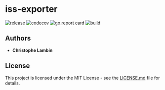 # iss-exporter
[![release](https://img.shields.io/github/v/tag/clambin/iss-exporter?color=green&label=release&style=plastic)](https://github.com/clambin/iss-exporter/releases)
[![codecov](https://img.shields.io/codecov/c/gh/clambin/iss-exporter?style=plastic)](https://app.codecov.io/gh/clambin/iss-exporter)
[![go report card](https://goreportcard.com/badge/github.com/clambin/iss-exporter)](https://goreportcard.com/report/github.com/clambin/iss-exporter)
[![build](https://github.com/clambin/iss-exporter/workflows/build/badge.svg)](https://github.com/clambin/iss-exporter/actions)

## Authors

* **Christophe Lambin**

## License

This project is licensed under the MIT License - see the [LICENSE.md](LICENSE.md) file for details.
